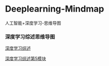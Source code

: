 # Deeplearning-Mindmap
人工智能+深度学习-思维导图

### 深度学习综述思维导图
[深度学习综述](https://github.com/Sophia-11/Deeplearning-Mindmap/blob/master/img/dl/%E6%B7%B1%E5%BA%A6%E5%AD%A6%E4%B9%A0%E7%BB%BC%E8%BF%B0%EF%BC%882018%EF%BC%89%20%E5%85%AC%E4%BC%97%E5%8F%B7%E3%80%90%E8%AE%A1%E7%AE%97%E6%9C%BA%E8%A7%86%E8%A7%89%E8%81%94%E7%9B%9F%E3%80%91%E7%AC%94%E8%AE%B0_%E5%89%AF%E6%9C%AC.jpg)

[深度学习综述第5模块](https://github.com/Sophia-11/Deeplearning-Mindmap/blob/master/img/dl/%E6%B7%B1%E5%BA%A6%E5%AD%A6%E4%B9%A0%E7%BB%BC%E8%BF%B02018_%E5%89%AF%E6%9C%AC.jpg)
